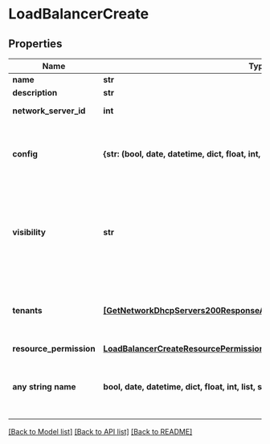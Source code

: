 # LoadBalancerCreate


## Properties
Name | Type | Description | Notes
------------ | ------------- | ------------- | -------------
**name** | **str** | Name | [optional] 
**description** | **str** | Description | [optional] 
**network_server_id** | **int** | Network Server ID | [optional] 
**config** | **{str: (bool, date, datetime, dict, float, int, list, str, none_type)}** | Configuration object with parameters that vary by load balancer type. | [optional] 
**visibility** | **str** | private or public | [optional]  if omitted the server will use the default value of "public"
**tenants** | [**[GetNetworkDhcpServers200ResponseAllOfNetworkDhcpServersInnerOwner]**](GetNetworkDhcpServers200ResponseAllOfNetworkDhcpServersInnerOwner.md) | Array of tenant account ids that are allowed access | [optional] 
**resource_permission** | [**LoadBalancerCreateResourcePermission**](LoadBalancerCreateResourcePermission.md) |  | [optional] 
**any string name** | **bool, date, datetime, dict, float, int, list, str, none_type** | any string name can be used but the value must be the correct type | [optional]

[[Back to Model list]](../README.md#documentation-for-models) [[Back to API list]](../README.md#documentation-for-api-endpoints) [[Back to README]](../README.md)


